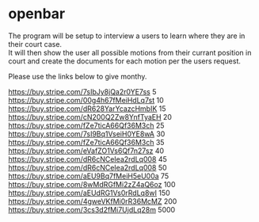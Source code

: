 # openbar
The program will be setup to  interview a users 
to learn where they are in their court case.  
It will then show the user all possible motions 
from their currant position in court and create 
the documents for each motion per the users request. 

Please use the links below to give monthy.

 
https://buy.stripe.com/7sIbJy8jQa2r0YE7ss 5
https://buy.stripe.com/00g4h67fMeiHdLq7st 10
https://buy.stripe.com/dR628YarYcazcHmbIK 15
https://buy.stripe.com/cN200Q2Zw8YnfTyaEH 20
https://buy.stripe.com/fZe7ticA66Qf36M3ch 25
https://buy.stripe.com/7sI9Bq1VseiH0YE8wA 30
https://buy.stripe.com/fZe7ticA66Qf36M3ch 35
https://buy.stripe.com/eVafZO1Vs6Qf7n27sz 40
https://buy.stripe.com/dR6cNCeIea2rdLq008 45
https://buy.stripe.com/dR6cNCeIea2rdLq008 50
https://buy.stripe.com/aEU9Bq7fMeiH5eU00a 75
https://buy.stripe.com/8wMdRGfMi2zZ4aQ6oz 100
https://buy.stripe.com/aEUdRG1Vs0rRdLq8wI 150
https://buy.stripe.com/4gweVKfMi0rR36McMZ 200
https://buy.stripe.com/3cs3d2fMi7UjdLq28m 5000
